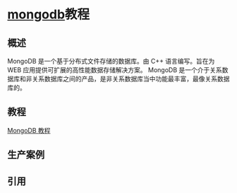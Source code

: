# [mongodb]()教程

## 概述

MongoDB 是一个基于分布式文件存储的数据库。由 C++ 语言编写。旨在为 WEB 应用提供可扩展的高性能数据存储解决方案。
MongoDB 是一个介于关系数据库和非关系数据库之间的产品，是非关系数据库当中功能最丰富，最像关系数据库的。


## 教程

[MongoDB 教程](http://www.runoob.com/mongodb/mongodb-tutorial.html)

[]()

[]()



## 生产案例




## 引用


[]()

[]()

[]()
